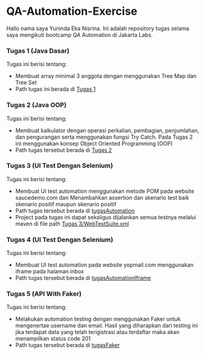 # QA-Automation-Exercise
Hallo nama saya Yuninda Eka Nisrina. Ini adalah repository tugas selama saya mengikuti bootcamp QA Automation di Jakarta Labs.

### Tugas 1 (Java Dasar)

Tugas ini berisi tentang:
- Membuat array minimal 3 anggota dengan menggunakan Tree Map dan Tree Set
- Path tugas ini berada di  [Tugas 1](https://github.com/yunindanisrina/QA-Automation-Exercise/tree/master/Tugas%201/src/javaprogram)

### Tugas 2 (Java OOP)

Tugas ini berisi tentang:
- Membuat kalkulator dengan operasi perkalian, pembagian, penjumlahan, dan pengurangan serta menggunakan fungsi Try Catch. Pada Tugas 2 ini menggunakan konsep Object Oriented Programming (OOP)
- Path tugas tersebut berada di [Tugas 2](https://github.com/yunindanisrina/QA-Automation-Exercise/tree/master/Tugas%202/src/Kalkulator)

### Tugas 3 (UI Test Dengan Selenium)

Tugas ini berisi tentang:
- Membuat UI test automation menggunakan metode POM pada website saucedemo.com dan Menambahkan assertion dan skenario test baik skenario positif maupun skenario positif
- Path tugas tersebut berada di [tugasAutomation](https://github.com/yunindanisrina/QA-Automation-Exercise/tree/master/tugasAutomation/src)
- Project pada tugas ini dapat sekaligus dijalankan semua testnya melalui maven di file path [Tugas 3/WebTestSuite.xml](https://github.com/yunindanisrina/QA-Automation-Exercise/blob/master/tugasAutomation/WebTestSuite.xml)

### Tugas 4 (UI Test Dengan Selenium)

Tugas ini berisi tentang:
- Membuat UI test automation pada website yopmail.com menggunakan iframe pada halaman inbox  
- Path tugas tersebut berada di [tugasAutomationIframe](https://github.com/yunindanisrina/QA-Automation-Exercise/tree/master/tugasAutomationIframe/src)

### Tugas 5 (API With Faker)

Tugas ini berisi tentang:
- Melakukan automation testing dengan menggunakan Faker untuk mengenertae username dan email. Hasil yang diharapkan dari testing ini jika terdapat data yang telah terigistrasi atau terdaftar maka akan menampilkan status code 201
- Path tugas tersebut berada di [tugasFaker](https://github.com/yunindanisrina/QA-Automation-Exercise/tree/master/tugasFaker/src)
